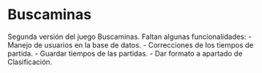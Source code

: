 # Buscaminas
Segunda versión del juego Buscaminas.
Faltan algunas funcionalidades:
    - Manejo de usuarios en la base de datos.
    - Correcciones de los tiempos de partida.
    - Guardar tiempos de las partidas.
    - Dar formato a apartado de Clasificación.